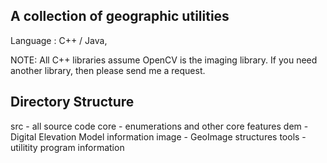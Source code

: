 A collection of geographic utilities
------------------------------------

Language : C++ / Java, 

NOTE: All C++ libraries assume OpenCV is the imaging library. If you need another library, then please send me a request.

Directory Structure
-------------------
src - all source code
   core  - enumerations and other core features
   dem   - Digital Elevation Model information
   image - GeoImage structures
   tools - utilitity program information


